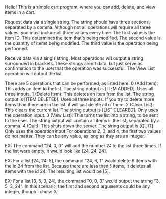 Hello! This is a simple cart program, where you can add, delete, and view items in a cart.

Request data via a single string. The string should have three sections, separated by a comma. Although not all operations will require all three values, you must include all three values every time.
The first value is the Item ID. This determines the item that's being modified.
The second value is the quantity of items being modified.
The third value is the operation being performed.

Receive data via a single string. Most operations will output a string surrounded in brackets. These strings aren't data, but just serve as confirmation to the user that the operation was successful. The View List operation will output the list.

There are 5 operations that can be performed, as listed here:
0 (Add Item): This adds an item to the list. The string output is [ITEM ADDED]. Uses all three inputs.
1 (Delete Item): This deletes an item from the list. The string output is [ITEM DELETED]. Uses all three inputs. If you try to delete more items than there are in the list, it will just delete all of them.
2 (Clear List): This clears the current list. The string output is [LIST CLEARED]. Only uses the operation input.
3 (View List): This turns the list into a string, to be sent to the user. The string output will contain all items in the list, separated by a comma.
4 (Quit): This shuts down the server. The string output is [QUIT]. Only uses the operation input
For operations 2, 3, and 4, the first two values do not matter. They can be any value, as long as they are an integer.

EX: The command "24, 3, 0" will add the number 24 to the list three times. If the list were empty, it would look like [24, 24, 24].

EX: For a list [24, 24, 5], the command "24, 6, 1" would delete 6 items with the id 24 from the list. Because there are less than 6 items, it deletes all items with the id 24. The resulting list would be [5].

EX: For a list [3, 5, 3, 24], the command "0, 0, 3" would output the string "3, 5, 3, 24". In this scenario, the first and second arguments could be any integer, though I chose 0.


